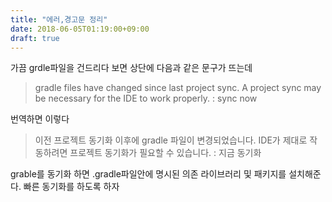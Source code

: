 ```yaml
---
title: "에러,경고문 정리"
date: 2018-06-05T01:19:00+09:00
draft: true
---
```

가끔 grdle파일을 건드리다 보면 상단에 다음과 같은 문구가 뜨는데

> gradle files have changed since last project sync. A project sync may be necessary for the IDE to work properly. : sync now

번역하면 이렇다 

> 이전 프로젝트 동기화 이후에 gradle 파일이 변경되었습니다. IDE가 제대로 작동하려면 프로젝트 동기화가 필요할 수 있습니다. : 지금 동기화

grable를 동기화 하면 .gradle파일안에 명시된 의존 라이브러리 및 패키지를 설치해준다. 빠른 동기화를 하도록 하자 